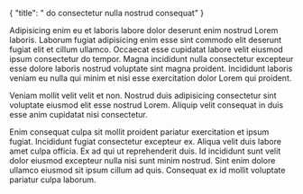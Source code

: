 {
  "title": " do consectetur nulla nostrud consequat"
}

Adipisicing enim eu et laboris labore dolor deserunt enim nostrud Lorem laboris. Laborum fugiat adipisicing enim esse sint commodo elit deserunt fugiat elit et cillum ullamco. Occaecat esse cupidatat labore velit eiusmod ipsum consectetur do tempor. Magna incididunt nulla consectetur excepteur esse dolore laboris nostrud voluptate sint magna proident. Incididunt laboris veniam eu nulla qui minim et nisi esse exercitation dolor Lorem qui proident.

Veniam mollit velit velit et non. Nostrud duis adipisicing consectetur sint voluptate eiusmod elit esse nostrud Lorem. Aliquip velit consequat in duis esse anim cupidatat nisi consectetur.

Enim consequat culpa sit mollit proident pariatur exercitation et ipsum fugiat. Incididunt fugiat consectetur excepteur ex. Aliqua velit duis labore amet culpa officia. Ex ad qui ut reprehenderit duis. Id incididunt sunt velit dolor eiusmod excepteur nulla nisi sunt minim nostrud. Sint enim dolore ullamco eiusmod sit ipsum cillum ad quis. Consequat ex id mollit voluptate pariatur culpa laborum.